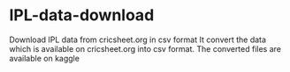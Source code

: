 # IPL-data-download
Download IPL data from cricsheet.org in csv format
It convert the data which is available on cricsheet.org into csv format. The converted files are available on kaggle
